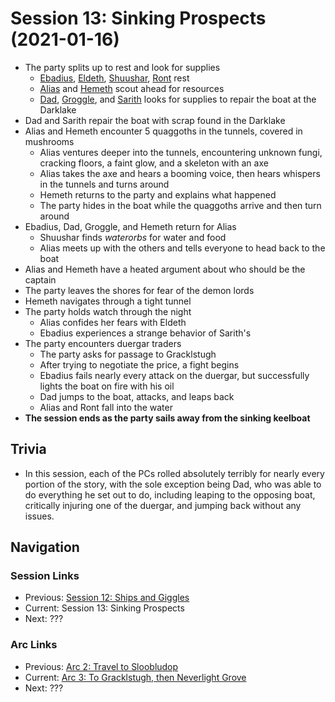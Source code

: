 # Session 13: Sinking Prospects (2021-01-16)
* The party splits up to rest and look for supplies
    * [Ebadius](../../characters/pcs/ebadius.md), [Eldeth](../../characters/party/eldeth.md), [Shuushar](../../characters/party/shuushar.md), [Ront](../../characters/party/ront.md) rest
    * [Alias](../../characters/pcs/alias.md) and [Hemeth](../../characters/party/hemeth.md) scout ahead for resources
    * [Dad](../../characters/pcs/dad.md), [Groggle](../../characters/pcs/groggle.md), and [Sarith](../../characters/party/sarith.md) looks for supplies to repair the boat at the Darklake
* Dad and Sarith repair the boat with scrap found in the Darklake
* Alias and Hemeth encounter 5 quaggoths in the tunnels, covered in mushrooms
    * Alias ventures deeper into the tunnels, encountering unknown fungi, cracking floors, a faint glow, and a skeleton with an axe
    * Alias takes the axe and hears a booming voice, then hears whispers in the tunnels and turns around
    * Hemeth returns to the party and explains what happened
    * The party hides in the boat while the quaggoths arrive and then turn around
* Ebadius, Dad, Groggle, and Hemeth return for Alias
    * Shuushar finds *waterorbs* for water and food
    * Alias meets up with the others and tells everyone to head back to the boat
* Alias and Hemeth have a heated argument about who should be the captain
* The party leaves the shores for fear of the demon lords
* Hemeth navigates through a tight tunnel
* The party holds watch through the night
    * Alias confides her fears with Eldeth
    * Ebadius experiences a strange behavior of Sarith's
* The party encounters duergar traders
    * The party asks for passage to Gracklstugh
    * After trying to negotiate the price, a fight begins
    * Ebadius fails nearly every attack on the duergar, but successfully lights the boat on fire with his oil
    * Dad jumps to the boat, attacks, and leaps back
    * Alias and Ront fall into the water
* **The session ends as the party sails away from the sinking keelboat**

## Trivia
* In this session, each of the PCs rolled absolutely terribly for nearly every portion of the story, with the sole exception being Dad, who was able to do everything he set out to do, including leaping to the opposing boat, critically injuring one of the duergar, and jumping back without any issues.

## Navigation
### Session Links
* Previous: [Session 12: Ships and Giggles](session12-2021-01-03.md)
* Current: Session 13: Sinking Prospects
* Next: ???

### Arc Links
* Previous: [Arc 2: Travel to Sloobludop](../arc02/info.md)
* Current: [Arc 3: To Gracklstugh, then Neverlight Grove](info.md)
* Next: ???
